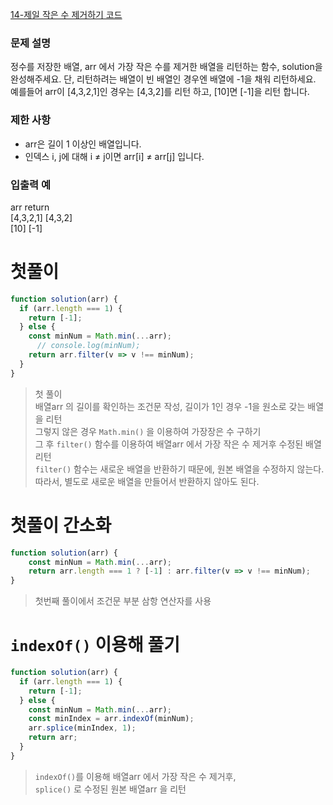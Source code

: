 [14-제일 작은 수 제거하기 코드](../codes/14제일_작은_수_제거하기.js)  

### 문제 설명
정수를 저장한 배열, arr 에서 가장 작은 수를 제거한 배열을 리턴하는 함수, solution을 완성해주세요. 단, 리턴하려는 배열이 빈 배열인 경우엔 배열에 -1을 채워 리턴하세요. 예를들어 arr이 [4,3,2,1]인 경우는 [4,3,2]를 리턴 하고, [10]면 [-1]을 리턴 합니다.  

### 제한 사항  
- arr은 길이 1 이상인 배열입니다.  
- 인덱스 i, j에 대해 i ≠ j이면 arr[i] ≠ arr[j] 입니다.  

### 입출력 예   
arr	return  
[4,3,2,1]	[4,3,2]  
[10]	[-1]  

# 첫풀이
```jsx
function solution(arr) {
  if (arr.length === 1) {
    return [-1];
  } else {
    const minNum = Math.min(...arr);
      // console.log(minNum);
    return arr.filter(v => v !== minNum);
  }
}
```
> 첫 풀이  
> 배열arr 의 길이를 확인하는 조건문 작성, 길이가 1인 경우 -1을 원소로 갖는 배열을 리턴  
> 그렇지 않은 경우 `Math.min()` 을 이용하여 가장장은 수 구하기  
> 그 후 `filter()` 함수를 이용하여 배열arr 에서 가장 작은 수 제거후 수정된 배열 리턴  
> `filter()` 함수는 새로운 배열을 반환하기 때문에, 원본 배열을 수정하지 않는다. 따라서, 별도로 새로운 배열을 만들어서 반환하지 않아도 된다.  

# 첫풀이 간소화
```jsx
function solution(arr) {
    const minNum = Math.min(...arr);
    return arr.length === 1 ? [-1] : arr.filter(v => v !== minNum);
}
```
> 첫번째 풀이에서 조건문 부분 삼항 연산자를 사용

# `indexOf()` 이용해 풀기
```jsx
function solution(arr) {
  if (arr.length === 1) {
    return [-1];
  } else {
    const minNum = Math.min(...arr);
    const minIndex = arr.indexOf(minNum);
    arr.splice(minIndex, 1);
    return arr;
  }
}
```
> `indexOf()`를 이용해 배열arr 에서 가장 작은 수 제거후,  
> `splice()` 로 수정된 원본 배열arr 을 리턴  
